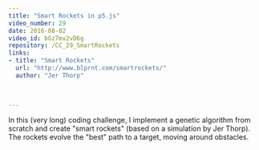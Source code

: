 ```yaml
---
title: "Smart Rockets in p5.js"
video_number: 29
date: 2016-08-02
video_id: bGz7mv2vD6g
repository: /CC_29_SmartRockets
links:
- title: "Smart Rockets"  
  url: "http://www.blprnt.com/smartrockets/"
  author: "Jer Thorp"
  

  
---
```


In this (very long) coding challenge, I implement a genetic algorithm from scratch and create "smart rockets" (based on a simulation by Jer Thorp).  The rockets evolve the "best" path to a target, moving around obstacles.

